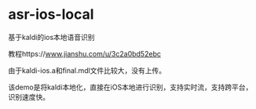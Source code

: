 # asr-ios-local
基于kaldi的ios本地语音识别

教程https://www.jianshu.com/u/3c2a0bd52ebc

由于kaldi-ios.a和final.mdl文件比较大，没有上传。

该demo是将kaldi本地化，直接在iOS本地进行识别，支持实时流，支持跨平台，识别速度快。

